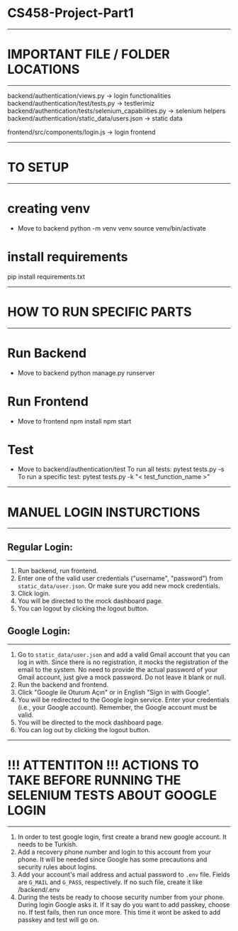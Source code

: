 # CS458-Project-Part1


----------------------------------------------------------------------------------
# IMPORTANT FILE / FOLDER LOCATIONS
----------------------------------------------------------------------------------
backend/authentication/views.py -> login functionalities
backend/authentication/test/tests.py -> testlerimiz
backend/authentication/tests/selenium_capabilities.py -> selenium helpers
backend/authentication/static_data/users.json -> static data

frontend/src/components/login.js -> login frontend


----------------------------------------------------------------------------------
# TO SETUP
----------------------------------------------------------------------------------
# creating venv
- Move to backend 
python -m venv venv
source venv/bin/activate


# install requirements
pip install requirements.txt


----------------------------------------------------------------------------------
# HOW TO RUN SPECIFIC PARTS
----------------------------------------------------------------------------------
# Run Backend
-  Move to backend
python manage.py runserver


# Run Frontend
-  Move to frontend
npm install
npm start


# Test
- Move to backend/authentication/test 
To run all tests: pytest tests.py -s 
To run a specific test: pytest tests.py -k "< test_function_name >"


----------------------------------------------------------------------------------
# MANUEL LOGIN INSTURCTIONS
----------------------------------------------------------------------------------
## Regular Login:
-------------------------
1. Run backend, run frontend.
2. Enter one of the valid user credentials ("username", "password") from `static_data/user.json`. Or make sure you add new 
mock credentials.
3. Click login.
4. You will be directed to the mock dashboard page.
5. You can logout by clicking the logout button.


## Google Login:
-------------------------
1. Go to `static_data/user.json` and add a valid Gmail account that you can log in with. Since there is no registration, it mocks the registration of the email to the system. No need to provide the actual password of your Gmail account, just give a mock password. Do not leave it blank or null.
2. Run the backend and frontend.
3. Click "Google ile Oturum Açın" or in English "Sign in with Google".
4. You will be redirected to the Google login service. Enter your credentials (i.e., your Google account). Remember, the Google account must be valid.
5. You will be directed to the mock dashboard page.
6. You can log out by clicking the logout button.


----------------------------------------------------------------------------------
# !!! ATTENTITON !!! ACTIONS TO TAKE BEFORE RUNNING THE SELENIUM TESTS ABOUT GOOGLE LOGIN 
----------------------------------------------------------------------------------
1. In order to test google login, first create a brand new google account. It needs to be Turkish.
2. Add a recovery phone number and login to this account from your phone. It will be needed since Google has some precautions and security rules about logins.
3. Add your account's mail address and actual password to `.env` file. Fields are `G_MAIL` and `G_PASS`, respectively. If no such file, create it like /backend/.env
4. During the tests be ready to choose security number from your phone. During login Google asks it. If it say do you want to add passkey, choose no. If test fails, then run once more. This time it wont be asked to add passkey and test will go on.
